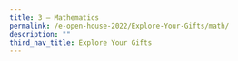 ```yaml
---
title: 3 – Mathematics
permalink: /e-open-house-2022/Explore-Your-Gifts/math/
description: ""
third_nav_title: Explore Your Gifts
---
```

